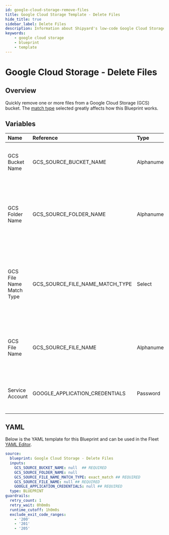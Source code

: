```yaml
---
id: google-cloud-storage-remove-files
title: Google Cloud Storage Template - Delete Files
hide_title: true
sidebar_label: Delete Files
description: Information about Shipyard's low-code Google Cloud Storage Delete Files blueprint. Quickly remove one or more files from a Google Cloud Storage (GCS) bucket or folder 
keywords:
    - google cloud storage
    - blueprint
    - template
---
```


# Google Cloud Storage - Delete Files

## Overview
Quickly remove one or more files from a Google Cloud Storage (GCS) bucket. The [match type](https://www.shipyardapp.com/docs/reference/blueprint-library/match-type/) selected greatly affects how this Blueprint works.

## Variables

| Name | Reference | Type | Required | Default | Options | Description |
|:-----|:----------|:-----|:---------|:--------|:--------|:------------|
| GCS Bucket Name | GCS_SOURCE_BUCKET_NAME  | Alphanumeric |:white_check_mark: | - | - | The name of the bucket where the target file resides |
| GCS Folder Name | GCS_SOURCE_FOLDER_NAME  | Alphanumeric |:heavy_minus_sign: | - | - | The name of the folder where the target file resides. If left blank, the root directory will be scanned |
| GCS File Name Match Type | GCS_SOURCE_FILE_NAME_MATCH_TYPE  | Select |:white_check_mark: | `exact_match` | Exact Match: `exact_match`<br></br><br></br>Regex Match: `regex_match`<br></br><br></br> | Determines if the text in "GCS File Name" will look for one file with exact match, or multiple files using regex. |
| GCS File Name | GCS_SOURCE_FILE_NAME  | Alphanumeric |:white_check_mark: | - | - | Name of the target file in the GCS bucket. Can be regex if "Match Type" is set accordingly. |
| Service Account | GOOGLE_APPLICATION_CREDENTIALS  | Password |:white_check_mark: | - | - | JSON from a Google Cloud Service account key. |


## YAML
Below is the YAML template for this Blueprint and can be used in the Fleet [YAML Editor](../../reference/fleets/yaml-editor.md).
```yaml
source:
  blueprint: Google Cloud Storage - Delete Files
  inputs:
    GCS_SOURCE_BUCKET_NAME: null  ## REQUIRED
    GCS_SOURCE_FOLDER_NAME: null
    GCS_SOURCE_FILE_NAME_MATCH_TYPE: exact_match ## REQUIRED
    GCS_SOURCE_FILE_NAME: null ## REQUIRED
    GOOGLE_APPLICATION_CREDENTIALS: null ## REQUIRED
  type: BLUEPRINT
guardrails:
  retry_count: 1
  retry_wait: 0h0m0s
  runtime_cutoff: 1h0m0s
  exclude_exit_code_ranges:
    - '200'
    - '201'
    - '205'

```
